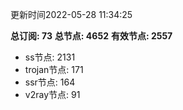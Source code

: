 更新时间2022-05-28 11:34:25

**总订阅: 73**
**总节点: 4652**
**有效节点: 2557**
- ss节点: 2131
- trojan节点: 171
- ssr节点: 164
- v2ray节点: 91
